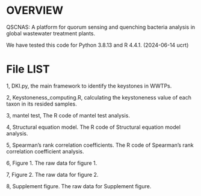# OVERVIEW

QSCNAS: A platform for quorum sensing and quenching bacteria analysis in global wastewater treatment plants. 

We have tested this code for Python 3.8.13 and R 4.4.1. (2024-06-14 ucrt)





# File LIST

1, DKI.py, the main framework to identify the keystones in WWTPs.

2, Keystoneness_computing.R, calculating the keystoneness value of each taxon in its resided samples.

3, mantel test, The R code of mantel test analysis.

4, Structural equation model. The R code of Structural equation model analysis.

5, Spearman’s rank correlation coefficients. The R code of Spearman’s rank correlation coefficient analysis.

6, Figure 1. The raw data for figure 1.

7, Figure 2. The raw data for figure 2.

8, Supplement figure. The raw data for Supplement figure.
